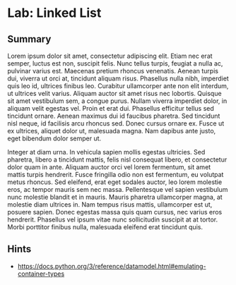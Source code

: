 # Lab: Linked List

## Summary

 Lorem ipsum dolor sit amet, consectetur adipiscing elit. Etiam nec erat semper, luctus est non, suscipit felis. Nunc tellus turpis, feugiat a nulla ac, pulvinar varius est. Maecenas pretium rhoncus venenatis. Aenean turpis dui, viverra ut orci at, tincidunt aliquam risus. Phasellus nulla nibh, imperdiet quis leo id, ultrices finibus leo. Curabitur ullamcorper ante non elit interdum, ut ultrices velit varius. Aliquam auctor sit amet risus nec lobortis. Quisque sit amet vestibulum sem, a congue purus. Nullam viverra imperdiet dolor, in aliquam velit egestas vel. Proin et erat dui. Phasellus efficitur tellus sed tincidunt ornare. Aenean maximus dui id faucibus pharetra. Sed tincidunt nisl neque, id facilisis arcu rhoncus sed. Donec cursus ornare ex. Fusce ut ex ultrices, aliquet dolor ut, malesuada magna. Nam dapibus ante justo, eget bibendum dolor semper ut.

Integer at diam urna. In vehicula sapien mollis egestas ultricies. Sed pharetra, libero a tincidunt mattis, felis nisl consequat libero, et consectetur dolor quam in ante. Aliquam auctor orci vel lorem fermentum, sit amet mattis turpis hendrerit. Fusce fringilla odio non est fermentum, eu volutpat metus rhoncus. Sed eleifend, erat eget sodales auctor, leo lorem molestie eros, ac tempor mauris sem nec massa. Pellentesque vel sapien vestibulum nunc molestie blandit et in mauris. Mauris pharetra ullamcorper magna, at molestie diam ultrices in. Nam tempus risus mattis, ullamcorper est ut, posuere sapien. Donec egestas massa quis quam cursus, nec varius eros hendrerit. Phasellus vel ipsum vitae nunc sollicitudin suscipit at at tortor. Morbi porttitor finibus nulla, malesuada eleifend erat tincidunt quis. 



## Hints

* https://docs.python.org/3/reference/datamodel.html#emulating-container-types